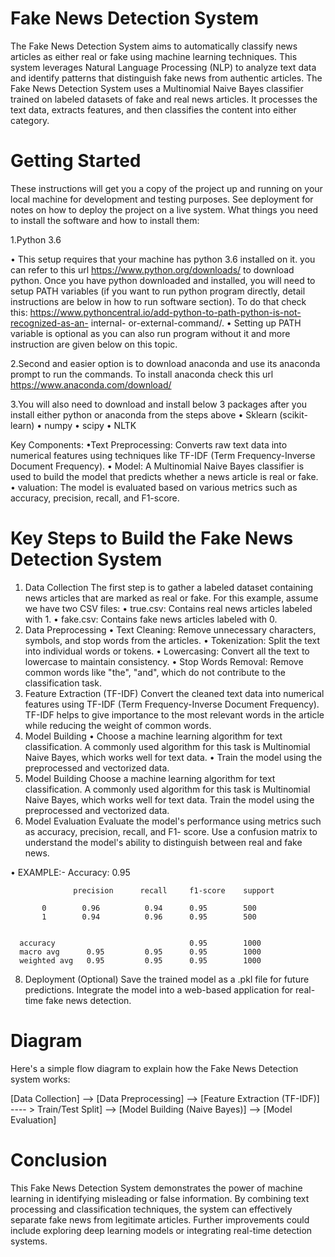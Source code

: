 # Fake News Detection System
The Fake News Detection System aims to automatically classify news articles as either real or fake using machine learning techniques. This system leverages Natural Language Processing (NLP) to analyze text data and identify patterns that distinguish fake news from authentic articles. The Fake News Detection System uses a Multinomial Naive Bayes classifier trained on labeled datasets of fake and real news articles. It processes the text data, extracts features, and then classifies the content into either category.
# Getting Started
These instructions will get you a copy of the project up and running on your local machine for development and testing purposes. See deployment for notes on how to deploy the project on a live system.
What things you need to install the software and how to install them:

1.Python 3.6

  • This setup requires that your machine has python 3.6 installed on it. 
   you can refer to this url https://www.python.org/downloads/ to download python. Once you have python downloaded and installed, you will need to setup PATH variables (if you want to run python program directly, detail instructions are below in how to run software section). To do that check this: https://www.pythoncentral.io/add-python-to-path-python-is-not-recognized-as-an- internal- or-external-command/.
  • Setting up PATH variable is optional as you can also run program without it and more instruction are given below on this topic.
  
2.Second and easier option is to download anaconda and use its anaconda prompt to run the commands. To install anaconda check this url https://www.anaconda.com/download/

3.You will also need to download and install below 3 packages after you install either python or anaconda from the steps above
  • Sklearn (scikit-learn)
  • numpy
  • scipy
  • NLTK
  
Key Components:
     •Text Preprocessing: Converts raw text data into numerical features using techniques like TF-IDF (Term Frequency-Inverse Document Frequency).
     • Model: A Multinomial Naive Bayes classifier is used to build the model that predicts whether a news article is real or fake.
     • valuation: The model is evaluated based on various metrics such as accuracy, precision, recall, and F1-score.

# Key Steps to Build the Fake News Detection System
1. Data Collection
   The first step is to gather a labeled dataset containing news articles that are marked as 
   real or fake.
   For this example, assume we have two CSV files:
     • true.csv: Contains real news articles labeled with 1.
     • fake.csv: Contains fake news articles labeled with 0.
2. Data Preprocessing
     • Text Cleaning: Remove unnecessary characters, symbols, and stop words from the articles.
     • Tokenization: Split the text into individual words or tokens.
     • Lowercasing: Convert all the text to lowercase to maintain consistency.
     • Stop Words Removal: Remove common words like "the", "and", which do not contribute to 
        the classification task.
3. Feature Extraction (TF-IDF)
   Convert the cleaned text data into numerical features using TF-IDF (Term Frequency-Inverse 
    Document Frequency).
   TF-IDF helps to give importance to the most relevant words in the article while reducing the 
   weight of common words.
4. Model Building
   • Choose a machine learning algorithm for text classification. A commonly used algorithm for 
     this task is Multinomial Naive Bayes, which works well for text data.
   • Train the model using the preprocessed and vectorized data.
5. Model Building
   Choose a machine learning algorithm for text classification. A commonly used algorithm for 
   this task is Multinomial Naive Bayes, which works well for text data.
   Train the model using the preprocessed and vectorized data.
6. Model Evaluation
   Evaluate the model's performance using metrics such as accuracy, precision, recall, and F1- 
   score.
   Use a confusion matrix to understand the model's ability to distinguish between real and 
   fake news.
   
  • EXAMPLE:-  Accuracy: 0.95
                   
                  precision      recall     f1-score    support

           0        0.96          0.94      0.95        500
           1        0.94          0.96      0.95        500
           

      accuracy                              0.95        1000
      macro avg      0.95         0.95      0.95        1000
      weighted avg   0.95         0.95      0.95        1000

8. Deployment (Optional)
   Save the trained model as a .pkl file for future predictions.
   Integrate the model into a web-based application for real-time fake news detection.

# Diagram
Here's a simple flow diagram to explain how the Fake News Detection system works:

[Data Collection] --> [Data Preprocessing] --> [Feature Extraction (TF-IDF)] ---- 
                                                                                 >
Train/Test Split]  -->  [Model Building (Naive Bayes)]  --> [Model Evaluation]  
# Conclusion
This Fake News Detection System demonstrates the power of machine learning in identifying misleading or false information. By combining text processing and classification techniques, the system can effectively separate fake news from legitimate articles. Further improvements could include exploring deep learning models or integrating real-time detection systems.

